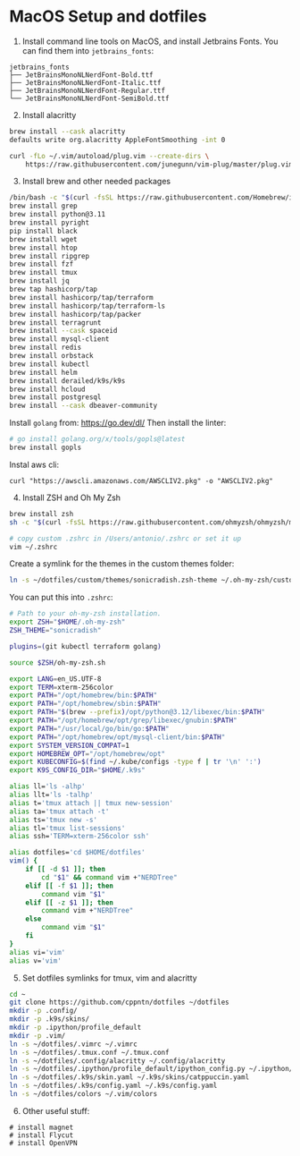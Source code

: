 # MacOS Setup and dotfiles

1) Install command line tools on MacOS, and install Jetbrains Fonts. You can find them into `jetbrains_fonts`:

```
jetbrains_fonts
├── JetBrainsMonoNLNerdFont-Bold.ttf
├── JetBrainsMonoNLNerdFont-Italic.ttf
├── JetBrainsMonoNLNerdFont-Regular.ttf
└── JetBrainsMonoNLNerdFont-SemiBold.ttf
```

2) Install alacritty

```bash
brew install --cask alacritty
defaults write org.alacritty AppleFontSmoothing -int 0
```

```bash
curl -fLo ~/.vim/autoload/plug.vim --create-dirs \
    https://raw.githubusercontent.com/junegunn/vim-plug/master/plug.vim
```

3) Install brew and other needed packages

```bash
/bin/bash -c "$(curl -fsSL https://raw.githubusercontent.com/Homebrew/install/HEAD/install.sh)"
brew install grep
brew install python@3.11
brew install pyright
pip install black
brew install wget
brew install htop
brew install ripgrep
brew install fzf
brew install tmux
brew install jq
brew tap hashicorp/tap
brew install hashicorp/tap/terraform
brew install hashicorp/tap/terraform-ls
brew install hashicorp/tap/packer
brew install terragrunt
brew install --cask spaceid
brew install mysql-client
brew install redis
brew install orbstack
brew install kubectl
brew install helm
brew install derailed/k9s/k9s
brew install hcloud
brew install postgresql
brew install --cask dbeaver-community
```

Install `golang` from: https://go.dev/dl/
Then install the linter:

```bash
# go install golang.org/x/tools/gopls@latest
brew install gopls
```

Instal aws cli:

```
curl "https://awscli.amazonaws.com/AWSCLIV2.pkg" -o "AWSCLIV2.pkg"
```

4) Install ZSH and Oh My Zsh

```bash
brew install zsh
sh -c "$(curl -fsSL https://raw.githubusercontent.com/ohmyzsh/ohmyzsh/master/tools/install.sh)"

# copy custom .zshrc in /Users/antonio/.zshrc or set it up
vim ~/.zshrc
```

Create a symlink for the themes in the custom themes folder:

```bash
ln -s ~/dotfiles/custom/themes/sonicradish.zsh-theme ~/.oh-my-zsh/custom/themes/sonicradish.zsh-theme
```

You can put this into `.zshrc`:

```bash
# Path to your oh-my-zsh installation.
export ZSH="$HOME/.oh-my-zsh"
ZSH_THEME="sonicradish"

plugins=(git kubectl terraform golang)

source $ZSH/oh-my-zsh.sh

export LANG=en_US.UTF-8
export TERM=xterm-256color
export PATH="/opt/homebrew/bin:$PATH"
export PATH="/opt/homebrew/sbin:$PATH"
export PATH="$(brew --prefix)/opt/python@3.12/libexec/bin:$PATH"
export PATH="/opt/homebrew/opt/grep/libexec/gnubin:$PATH"
export PATH="/usr/local/go/bin/go:$PATH"
export PATH="/opt/homebrew/opt/mysql-client/bin:$PATH"
export SYSTEM_VERSION_COMPAT=1
export HOMEBREW_OPT="/opt/homebrew/opt"
export KUBECONFIG=$(find ~/.kube/configs -type f | tr '\n' ':')
export K9S_CONFIG_DIR="$HOME/.k9s"

alias ll='ls -alhp'
alias llt='ls -talhp'
alias t='tmux attach || tmux new-session'
alias ta='tmux attach -t'
alias ts='tmux new -s'
alias tl='tmux list-sessions'
alias ssh='TERM=xterm-256color ssh'

alias dotfiles='cd $HOME/dotfiles'
vim() {
    if [[ -d $1 ]]; then
        cd "$1" && command vim +"NERDTree"
    elif [[ -f $1 ]]; then
        command vim "$1"
    elif [[ -z $1 ]]; then
        command vim +"NERDTree"
    else
        command vim "$1"
    fi
}
alias vi='vim'
alias v='vim'
```

5) Set dotfiles symlinks for tmux, vim and alacritty

```bash
cd ~
git clone https://github.com/cppntn/dotfiles ~/dotfiles
mkdir -p .config/
mkdir -p .k9s/skins/
mkdir -p .ipython/profile_default
mkdir -p .vim/
ln -s ~/dotfiles/.vimrc ~/.vimrc
ln -s ~/dotfiles/.tmux.conf ~/.tmux.conf
ln -s ~/dotfiles/.config/alacritty ~/.config/alacritty
ln -s ~/dotfiles/.ipython/profile_default/ipython_config.py ~/.ipython/profile_default/ipython_config.py
ln -s ~/dotfiles/.k9s/skin.yaml ~/.k9s/skins/catppuccin.yaml
ln -s ~/dotfiles/.k9s/config.yaml ~/.k9s/config.yaml
ln -s ~/dotfiles/colors ~/.vim/colors
```

6) Other useful stuff: 

```
# install magnet
# install Flycut
# install OpenVPN
```
